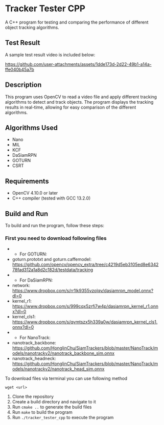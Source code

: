 # Tracker Tester CPP

A C++ program for testing and comparing the performance of different object tracking algorithms.

## Test Result

A sample test result video is included below:


https://github.com/user-attachments/assets/1dde173d-2d22-49b1-a14a-ffe040b45a7b


## Description

This program uses OpenCV to read a video file and apply different tracking algorithms to detect and track objects. The program displays the tracking results in real-time, allowing for easy comparison of the different algorithms.

## Algorithms Used

* Nano
* MIL
* KCF
* DaSiamRPN
* GOTURN
* CSRT

## Requirements

* OpenCV 4.10.0 or later
* C++ compiler (tested with GCC 13.2.0)

## Build and Run

To build and run the program, follow these steps:

### First you need to download following files

* * For GOTURN:
* goturn.prototxt and goturn.caffemodel: https://github.com/opencv/opencv_extra/tree/c4219d5eb3105ed8e634278fad312a1a8d2c182d/testdata/tracking
* * For DaSiamRPN:
* network:     https://www.dropbox.com/s/rr1lk9355vzolqv/dasiamrpn_model.onnx?dl=0
* kernel_r1:   https://www.dropbox.com/s/999cqx5zrfi7w4p/dasiamrpn_kernel_r1.onnx?dl=0
* kernel_cls1: https://www.dropbox.com/s/qvmtszx5h339a0w/dasiamrpn_kernel_cls1.onnx?dl=0
* * For NanoTrack:
* nanotrack_backbone: https://github.com/HonglinChu/SiamTrackers/blob/master/NanoTrack/models/nanotrackv2/nanotrack_backbone_sim.onnx
* nanotrack_headneck: https://github.com/HonglinChu/SiamTrackers/blob/master/NanoTrack/models/nanotrackv2/nanotrack_head_sim.onnx

To download files via terminal you can use following method
```
wget <url>
```

1. Clone the repository
2. Create a build directory and navigate to it
3. Run `cmake ..` to generate the build files
4. Run `make` to build the program
5. Run `./tracker_tester_cpp` to execute the program
